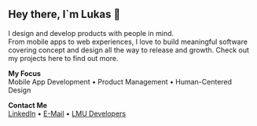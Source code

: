 ## Hey there, I`m Lukas 👋

I design and develop products with people in mind.  
From mobile apps to web experiences, I love to build meaningful software covering concept and design all the way to release and growth. Check out my projects here to find out more.  

**My Focus**  
Mobile App Development • Product Management • Human-Centered Design

**Contact Me**  
[LinkedIn](https://www.linkedin.com/in/lukasplenk/) • [E-Mail](lukas.plenk@campus.lmu.de) • [LMU Developers](https://www.lmu-dev.org/)
